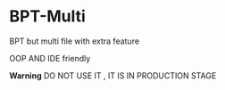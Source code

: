 # BPT-Multi
BPT but multi file with extra feature

OOP AND IDE friendly

**Warning**
DO NOT USE IT , IT IS IN PRODUCTION STAGE